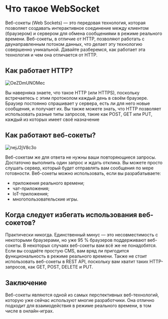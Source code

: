 # Что такое WebSocket
Веб-сокеты (Web Sockets) — это передовая технология, которая позволяет создавать интерактивное соединение между клиентом (браузером) и сервером для обмена сообщениями в режиме реального времени. Веб-сокеты, в отличие от HTTP, позволяют работать с двунаправленным потоком данных, что делает эту технологию совершенно уникальной. Давайте разберемся, как работает эта технология и чем она отличается от HTTP.

## Как работает HTTP?

![OeZDmUNOMec](https://github.com/DenDmitriev/iOS-Interview/assets/65191747/23155ee8-8b30-43d5-aec1-2ec2efe4cb7b)

Вы наверняка знаете, что такое HTTP (или HTTPS), поскольку встречаетесь с этим протоколом каждый день в своём браузере. Браузер постоянно спрашивает у сервера, есть ли для него новые сообщения, и получает их.
Вы также можете знать, что HTTP позволяет использовать разные типы запросов, такие как POST, GET или PUT, каждый из которых имеет своё назначение

## Как работают веб-сокеты?

![nejJ2jV8c3o](https://github.com/DenDmitriev/iOS-Interview/assets/65191747/0b2f7b5b-9362-46b5-985d-61d88acc8df3)

Веб-сокетам же для ответа не нужны ваши повторяющиеся запросы. Достаточно выполнить один запрос и ждать отклика. Вы можете просто слушать сервер, который будет отправлять вам сообщения по мере готовности.
Веб-сокеты можно использовать, если вы разрабатываете:
- приложения реального времени;
- чат-приложения;
- IoT-приложения;
- многопользовательские игры.

## Когда следует избегать использования веб-сокетов?
Практически никогда. Единственный минус — это несовместимость с некоторыми браузерами, но уже 95 % браузеров поддерживают веб-сокеты.
В некоторых случаях веб-сокеты вам всё же не понадобятся. Если вы создаёте простую CMS, вам вряд ли пригодится функциональность в режиме реального времени. Также не стоит использовать веб-сокеты в REST API, поскольку вам хватит таких HTTP-запросов, как GET, POST, DELETE и PUT.

## Заключение
Веб-сокеты являются одной из самых перспективных веб-технологий, которую уже сейчас используют многие разработчики. Она отлично подходит для взаимодействия в режиме реального времени, в том числе в онлайн-играх.
